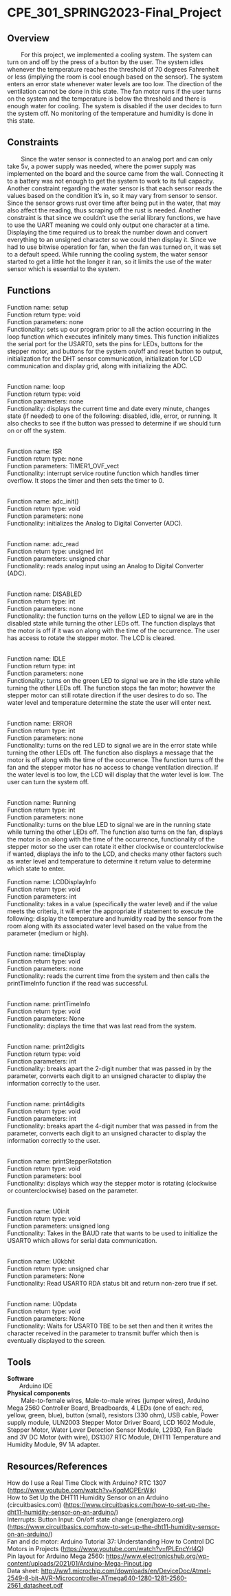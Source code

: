 # CPE_301_SPRING2023-Final_Project
## Overview <br>
&emsp;&emsp; For this project, we implemented a cooling system. The system can turn on and off by the press of a button by the user. The system idles whenever the temperature reaches the threshold of 70 degrees Fahrenheit or less (implying the room is cool enough based on the sensor). The system enters an error state whenever water levels are too low. The direction of the ventilation cannot be done in this state. The fan motor runs if the user turns on the system and the temperature is below the threshold and there is enough water for cooling. The system is disabled if the user decides to turn the system off. No monitoring of the temperature and humidity is done in this state. <br>
## Constraints <br>
&emsp;&emsp; Since the water sensor is connected to an analog port and can only take 5v, a power supply was needed, where the power supply was implemented on the board and the source came from the wall. Connecting it to a battery was not enough to get the system to work to its full capacity. Another constraint regarding the water sensor is that each sensor reads the values based on the condition it’s in, so it may vary from sensor to sensor. Since the sensor grows rust over time after being put in the water, that may also affect the reading, thus scraping off the rust is needed. Another constraint is that since we couldn’t use the serial library functions, we have to use the UART meaning we could only output one character at a time. Displaying the time required us to break the number down and convert everything to an unsigned character so we could then display it. Since we had to use bitwise operation for fan, when the fan was turned on, it was set to a default speed. While running the cooling system, the water sensor started to get a little hot the longer it ran, so it limits the use of the water sensor which is essential to the system. <br>

## Functions <br>
Function name: setup <br>
Function return type: void <br>
Function parameters: none <br>
Functionality:	sets up our program prior to all the action occurring in the loop function which executes infinitely many times. This function initializes the serial port for the USART0, sets the pins for LEDs, buttons for the stepper motor, and buttons for the system on/off and reset button to output, initialization for the DHT sensor communication, initialization for LCD communication and display grid, along with initializing the ADC. <br> <br>

Function name: loop <br>
Function return type: void <br>
Function parameters: none <br>
Functionality: displays the current time and date every minute, changes state (if needed) to one of the following: disabled, idle, error, or running. It also checks to see if the button was pressed to determine if we should turn on or off the system. <br> <br>

Function name: ISR <br>
Function return type: none <br>
Function parameters: TIMER1_OVF_vect <br>
Functionality: interrupt service routine function which handles timer overflow. It stops the timer and then sets the timer to 0. <br> <br>


Function name: adc_init() <br>
Function return type: void <br>
Function parameters: none <br>
Functionality: initializes the Analog to Digital Converter (ADC). <br> <br>

Function name: adc_read <br>
Function return type: unsigned int <br>
Function parameters: unsigned char <br>
Functionality: reads analog input using an Analog to Digital Converter (ADC). <br> <br>

Function name: DISABLED <br>
Function return type: int <br>
Function parameters: none <br>
Functionality: the function turns on the yellow LED to signal we are in the disabled state while turning the other LEDs off. The function displays that the motor is off if it was on along with the time of the occurrence. The user has access to rotate the stepper motor. The LCD is cleared. <br> <br>

Function name: IDLE <br>
Function return type: int <br>
Function parameters: none <br>
Functionality: turns on the green LED to signal we are in the idle state while turning the other LEDs off. The function stops the fan motor; however the stepper motor can still rotate direction if the user desires to do so. The water level and temperature determine the state the user will enter next. <br> <br>

Function name: ERROR <br>
Function return type: int <br>
Function parameters: none <br>
Functionality: turns on the red LED to signal we are in the error state while turning the other LEDs off. The function also displays a message that the motor is off along with the time of the occurrence. The function turns off the fan and the stepper motor has no access to change ventilation direction. If the water level is too low, the LCD will display that the water level is low. The user can turn the system off. <br> <br>

Function name: Running <br>
Function return type: int <br>
Function parameters: none <br>
Functionality: turns on the blue LED to signal we are in the running state while turning the other LEDs off. The function also turns on the fan, displays the motor is on along with the time of the occurrence, functionality of the stepper motor so the user can rotate it either clockwise or counterclockwise if wanted, displays the info to the LCD, and checks many other factors such as water level and temperature to determine it return value to determine which state to enter. <br>


Function name: LCDDisplayInfo <br>
Function return type: void <br>
Function parameters: int <br>
Functionality: takes in a value (specifically the water level) and if the value meets the criteria, it will enter the appropriate if statement to execute the following: display the temperature and humidity read by the sensor from the room along with its associated water level based on the value from the parameter (medium or high). <br> <br>

Function name: timeDisplay <br>
Function return type: void <br>
Function parameters: none <br>
Functionality: reads the current time from the system and then calls the printTimeInfo function if the read was successful. <br> <br>

Function name: printTimeInfo <br>
Function return type: void <br>
Function parameters: None <br>
Functionality: displays the time that was last read from the system. <br> <br>

Function name: print2digits <br>
Function return type: void <br>
Function parameters: int <br>
Functionality: breaks apart the 2-digit number that was passed in by the parameter, converts each digit to an unsigned character to display the information correctly to the user. <br> <br>

Function name: print4digits <br>
Function return type: void <br>
Function parameters: int <br>
Functionality: breaks apart the 4-digit number that was passed in from the parameter, converts each digit to an unsigned character to display the information correctly to the user. <br> <br>

Function name: printStepperRotation <br>
Function return type: void <br>
Function parameters: bool <br>
Functionality: displays which way the stepper motor is rotating (clockwise or counterclockwise) based on the parameter. <br> <br>

Function name: U0init <br>
Function return type: void <br>
Function parameters: unsigned long <br>
Functionality: Takes in the BAUD rate that wants to be used to initialize the USART0 which allows for serial data communication. <br> <br>

Function name: U0kbhit <br>
Function return type: unsigned char <br>
Function parameters: None <br>
Functionality: Read USART0 RDA status bit and return non-zero true if set. <br> <br>


Function name: U0pdata <br>
Function return type: void <br>
Function parameters: None <br>
Functionality: Waits for USART0 TBE to be set then and then it writes the character received in the parameter to transmit buffer which then is eventually displayed to the screen. <br>


## Tools
**Software** <br>
&emsp;&emsp;Arduino IDE <br>
**Physical components** <br>
&emsp;&emsp; Male-to-female wires, Male-to-male wires (jumper wires), Arduino Mega 2560 Controller Board, Breadboards, 4 LEDs (one of each: red, yellow, green, blue), button (small), resistors (330 ohm), USB cable, Power supply module, ULN2003 Stepper Motor Driver Board, LCD 1602 Module, Stepper Motor, Water Lever Detection Sensor Module, L293D, Fan Blade and 3V DC Motor (with wire), DS1307 RTC Module, DHT11 Temperature and Humidity Module, 9V 1A adapter.
## Resources/References
How do I use a Real Time Clock with Arduino? RTC 1307 (https://www.youtube.com/watch?v=KgqMOPErWjk) <br>
How to Set Up the DHT11 Humidity Sensor on an Arduino (circuitbasics.com) (https://www.circuitbasics.com/how-to-set-up-the-dht11-humidity-sensor-on-an-arduino/) <br>
Interrupts: Button Input: On/off state change (energiazero.org) (https://www.circuitbasics.com/how-to-set-up-the-dht11-humidity-sensor-on-an-arduino/) <br>
Fan and dc motor: Arduino Tutorial 37: Understanding How to Control DC Motors in Projects (https://www.youtube.com/watch?v=fPLEncYrl4Q) <br>
Pin layout for Arduino Mega 2560: https://www.electronicshub.org/wp-content/uploads/2021/01/Arduino-Mega-Pinout.jpg <br>
Data sheet: http://ww1.microchip.com/downloads/en/DeviceDoc/Atmel-2549-8-bit-AVR-Microcontroller-ATmega640-1280-1281-2560-2561_datasheet.pdf
